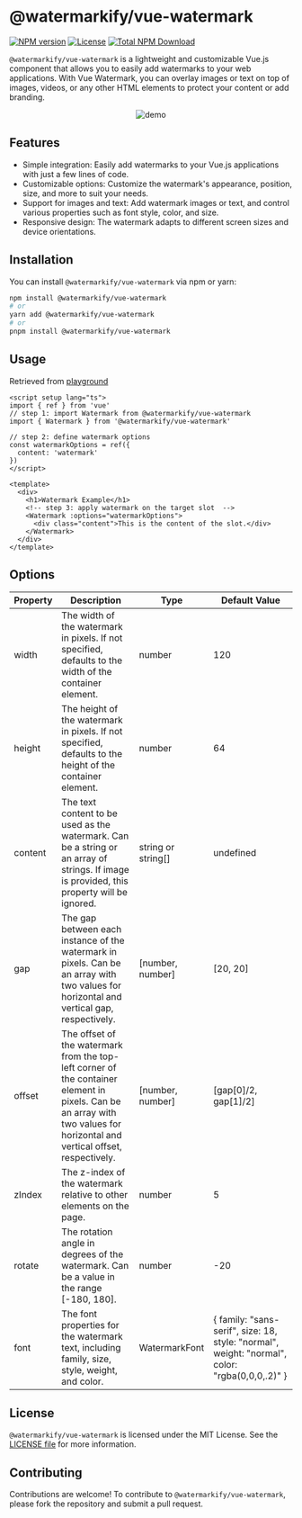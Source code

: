# @watermarkify/vue-watermark

[![NPM version](https://img.shields.io/npm/v/@watermarkify/vue-watermark.svg)](https://www.npmjs.com/package/@watermarkify/vue-watermark) [![License](https://img.shields.io/npm/l/@watermarkify/vue-watermark.svg)](https://github.com/watermarkify/vue-watermark/blob/master/LICENSE) [![Total NPM Download](https://img.shields.io/npm/dt/@watermarkify/vue-watermark.svg)](https://www.npmjs.com/package/@watermarkify/vue-watermark)

`@watermarkify/vue-watermark` is a lightweight and customizable Vue.js component that allows you to easily add watermarks to your web applications. With Vue Watermark, you can overlay images or text on top of images, videos, or any other HTML elements to protect your content or add branding.

<div align="center">
  <img src="https://github.com/watermarkify/vue-watermark/assets/35857179/ae34bbc0-28a4-4dde-9dd8-36390ad54140" alt="demo" align="center">
</div>

## Features

- Simple integration: Easily add watermarks to your Vue.js applications with just a few lines of code.
- Customizable options: Customize the watermark's appearance, position, size, and more to suit your needs.
- Support for images and text: Add watermark images or text, and control various properties such as font style, color, and size.
- Responsive design: The watermark adapts to different screen sizes and device orientations.

## Installation

You can install `@watermarkify/vue-watermark` via npm or yarn:

```bash
npm install @watermarkify/vue-watermark
# or
yarn add @watermarkify/vue-watermark
# or 
pnpm install @watermarkify/vue-watermark
```

## Usage

Retrieved from [playground](./playground/)

```vue
<script setup lang="ts">
import { ref } from 'vue'
// step 1: import Watermark from @watermarkify/vue-watermark
import { Watermark } from '@watermarkify/vue-watermark'

// step 2: define watermark options
const watermarkOptions = ref({
  content: 'watermark'
})
</script>

<template>
  <div>
    <h1>Watermark Example</h1>
    <!-- step 3: apply watermark on the target slot  -->
    <Watermark :options="watermarkOptions">
      <div class="content">This is the content of the slot.</div>
    </Watermark>
  </div>
</template>
```

## Options

| Property | Description                                                                                                                                                                | Type               | Default Value                                                                                  |
|----------|----------------------------------------------------------------------------------------------------------------------------------------------------------------------------|--------------------|------------------------------------------------------------------------------------------------|
| width    | The width of the watermark in pixels. If not specified, defaults to the width of the container element.                                                                    | number             | 120                                                                                            |
| height   | The height of the watermark in pixels. If not specified, defaults to the height of the container element.                                                                  | number             | 64                                                                                             |
| content  | The text content to be used as the watermark. Can be a string or an array of strings. If image is provided, this property will be ignored.                                 | string or string[] | undefined                                                                                      |
| gap      | The gap between each instance of the watermark in pixels. Can be an array with two values for horizontal and vertical gap, respectively.                                   | [number, number]   | [20, 20]                                                                                       |
| offset   | The offset of the watermark from the top-left corner of the container element in pixels. Can be an array with two values for horizontal and vertical offset, respectively. | [number, number]   | [gap[0]/2, gap[1]/2]                                                                           |
| zIndex   | The z-index of the watermark relative to other elements on the page.                                                                                                       | number             | 5                                                                                              |
| rotate   | The rotation angle in degrees of the watermark. Can be a value in the range [-180, 180].                                                                                   | number             | -20                                                                                            |
| font     | The font properties for the watermark text, including family, size, style, weight, and color.                                                                              | WatermarkFont      | { family: "sans-serif", size: 18, style: "normal", weight: "normal", color: "rgba(0,0,0,.2)" } |

<!-- | image    | The URL or path to the image file to be used as the watermark. If an image is provided, the content property will be ignored.                                              | string             | undefined                                                                                      | -->

## License

`@watermarkify/vue-watermark` is licensed under the MIT License. See the [LICENSE file](./LICENSE) for more information.

## Contributing

Contributions are welcome! To contribute to `@watermarkify/vue-watermark`, please fork the repository and submit a pull request.